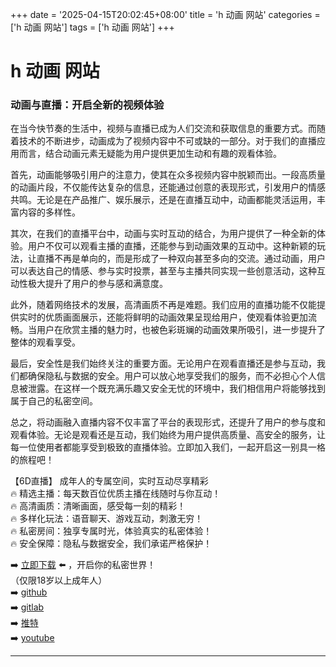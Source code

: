 +++
date = '2025-04-15T20:02:45+08:00'
title = 'h 动画 网站'
categories = ['h 动画 网站']
tags = ['h 动画 网站']
+++

# h 动画 网站

### 动画与直播：开启全新的视频体验

在当今快节奏的生活中，视频与直播已成为人们交流和获取信息的重要方式。而随着技术的不断进步，动画成为了视频内容中不可或缺的一部分。对于我们的直播应用而言，结合动画元素无疑能为用户提供更加生动和有趣的观看体验。

首先，动画能够吸引用户的注意力，使其在众多视频内容中脱颖而出。一段高质量的动画片段，不仅能传达复杂的信息，还能通过创意的表现形式，引发用户的情感共鸣。无论是在产品推广、娱乐展示，还是在直播互动中，动画都能灵活运用，丰富内容的多样性。

其次，在我们的直播平台中，动画与实时互动的结合，为用户提供了一种全新的体验。用户不仅可以观看主播的直播，还能参与到动画效果的互动中。这种新颖的玩法，让直播不再是单向的，而是形成了一种双向甚至多向的交流。通过动画，用户可以表达自己的情感、参与实时投票，甚至与主播共同实现一些创意活动，这种互动性极大提升了用户的参与感和满意度。

此外，随着网络技术的发展，高清画质不再是难题。我们应用的直播功能不仅能提供实时的优质画面展示，还能将鲜明的动画效果呈现给用户，使观看体验更加流畅。当用户在欣赏主播的魅力时，也被色彩斑斓的动画效果所吸引，进一步提升了整体的观看享受。

最后，安全性是我们始终关注的重要方面。无论用户在观看直播还是参与互动，我们都确保隐私与数据的安全。用户可以放心地享受我们的服务，而不必担心个人信息被泄露。在这样一个既充满乐趣又安全无忧的环境中，我们相信用户将能够找到属于自己的私密空间。

总之，将动画融入直播内容不仅丰富了平台的表现形式，还提升了用户的参与度和观看体验。无论是观看还是互动，我们始终为用户提供高质量、高安全的服务，让每一位使用者都能享受到极致的直播体验。立即加入我们，一起开启这一别具一格的旅程吧！

【6D直播】
成年人的专属空间，实时互动尽享精彩  
🔥 精选主播：每天数百位优质主播在线随时与你互动！  
🔥 高清画质：清晰画面，感受每一刻的精彩！  
🔥 多样化玩法：语音聊天、游戏互动，刺激无穷！  
🔥 私密房间：独享专属时光，体验真实的私密体验！  
🔥 安全保障：隐私与数据安全，我们承诺严格保护！

➡️ [立即下载](https://down123.s3.ap-east-1.amazonaws.com/down/down.html?channelCode=blog) ⬅️ ，开启你的私密世界！  
（仅限18岁以上成年人）  
➡️ [github](https://aldult-live.github.io/)  
➡️ [gitlab](https://seo-09598d.gitlab.io/)  
➡️ [推特](https://x.com/wegame33)  
➡️ [youtube](https://www.youtube.com/@6Dlive)  

---
